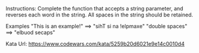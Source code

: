 Instructions:
Complete the function that accepts a string parameter, and reverses each word in the string. All spaces in the string should be retained.

Examples
"This is an example!" ==> "sihT si na !elpmaxe"
"double spaces" ==> "elbuod secaps"

Kata Url: https://www.codewars.com/kata/5259b20d6021e9e14c0010d4

